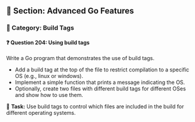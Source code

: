 ## 📘 Section: Advanced Go Features  
### 🔹 Category: Build Tags  
#### ❓ Question 204: Using build tags

Write a Go program that demonstrates the use of build tags.

- Add a build tag at the top of the file to restrict compilation to a specific OS (e.g., linux or windows).
- Implement a simple function that prints a message indicating the OS.
- Optionally, create two files with different build tags for different OSes and show how to use them.

🔧 **Task:** Use build tags to control which files are included in the build for different operating systems.
